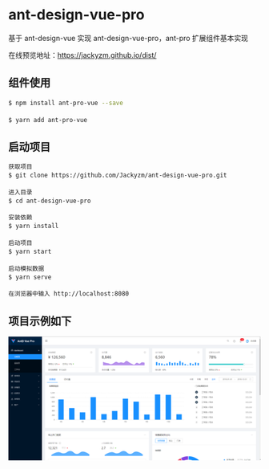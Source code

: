 # ant-design-vue-pro

基于 ant-design-vue 实现 ant-design-vue-pro，ant-pro 扩展组件基本实现

在线预览地址：<a href="https://jackyzm.github.io/dist/" target="_blank">https://jackyzm.github.io/dist/</a>

## 组件使用

```sh
$ npm install ant-pro-vue --save

$ yarn add ant-pro-vue

```

## 启动项目

```sh
获取项目
$ git clone https://github.com/Jackyzm/ant-design-vue-pro.git

进入目录
$ cd ant-design-vue-pro

安装依赖
$ yarn install

启动项目
$ yarn start

启动模拟数据
$ yarn serve

在浏览器中输入 http://localhost:8080
```

## 项目示例如下

<img src="./static/example.png"/>

